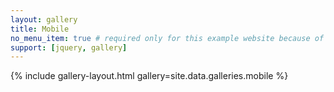 ```yaml
---
layout: gallery
title: Mobile
no_menu_item: true # required only for this example website because of menu construction
support: [jquery, gallery]
---
```


{% include gallery-layout.html gallery=site.data.galleries.mobile %}

[license]: http://creativecommons.org/licenses/by-nc-sa/4.0/
[repo]: https://github.com/opieters/jekyll-gallery-example
